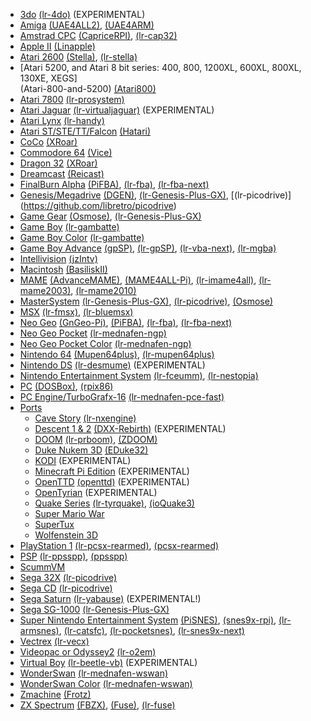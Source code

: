 * [3do](3do) [(lr-4do)](https://github.com/libretro/4do-libretro) (EXPERIMENTAL)
* [Amiga](Amiga) [(UAE4ALL2)](https://github.com/RetroPie/uae4all2), [(UAE4ARM)](https://github.com/Chips-fr/uae4arm-rpi/)
* [Amstrad CPC](Amstrad-CPC) [(CapriceRPI)](https://github.com/KaosOverride/CapriceRPI), [(lr-cap32)](https://github.com/libretro/libretro-cap32.git)
* [Apple II](Apple-II) [(Linapple)](http://sourceforge.net/projects/linapple/)
* [Atari 2600](Atari-2600) [(Stella)](http://stella.sourceforge.net/), [(lr-stella)](https://github.com/libretro/stella-libretro)
* [Atari 5200, and Atari 8 bit series: 400, 800, 1200XL, 600XL, 800XL, 130XE, XEGS]      
 (Atari-800-and-5200) [(Atari800)](http://atari800.sourceforge.net/)
* [Atari 7800](Atari-7800) [(lr-prosystem)](https://github.com/libretro/prosystem-libretro)
* [Atari Jaguar](Atari-Jaguar) [(lr-virtualjaguar)](https://github.com/libretro/virtualjaguar-libretro) (EXPERIMENTAL)
* [Atari Lynx](Atari-Lynx) [(lr-handy)](https://github.com/libretro/libretro-handy)
* [Atari ST/STE/TT/Falcon](Atari-ST-STE-TT-Falcon) [(Hatari)](http://hatari.tuxfamily.org/)
* [CoCo](Coco) [(XRoar)](http://www.6809.org.uk/xroar/)
* [Commodore 64](Commodore-64) [(Vice)](http://vice-emu.sourceforge.net/)
* [Dragon 32](Dragon) [(XRoar)](http://www.6809.org.uk/xroar/)
* [Dreamcast](Dreamcast) [(Reicast)](https://github.com/reicast/reicast-emulator) 
* [FinalBurn Alpha](FinalBurn-Alpha) [(PiFBA)](https://github.com/RetroPie/pifba), [(lr-fba)](https://github.com/libretro/fba-libretro), [(lr-fba-next)](https://github.com/libretro/libretro-fba.git)
* [Genesis/Megadrive](Genesis-Megadrive) [(DGEN)](http://dgen.sourceforge.net/), [(lr-Genesis-Plus-GX)](https://github.com/libretro/Genesis-Plus-GX), [(lr-picodrive)] (https://github.com/libretro/picodrive)
* [Game Gear](Game-Gear) [(Osmose)](https://github.com/RetroPie/osmose-rpi), [(lr-Genesis-Plus-GX)](https://github.com/libretro/Genesis-Plus-GX)
* [Game Boy](Game-Boy) [(lr-gambatte)](https://github.com/libretro/gambatte-libretro)
* [Game Boy Color](Game-Boy-Color) [(lr-gambatte)](https://github.com/libretro/gambatte-libretro)
* [Game Boy Advance](Game-Boy-Advance) [(gpSP)](https://github.com/DPRCZ/gpsp), [(lr-gpSP)](https://github.com/libretro/gpsp), [(lr-vba-next)](https://github.com/libretro/vba-next),
[(lr-mgba)](https://github.com/libretro/mgba)
* [Intellivision](Intellivision) [(jzIntv)](http://spatula-city.org/~im14u2c/intv/)
* [Macintosh](Macintosh) [(BasiliskII)](http://basilisk.cebix.net/)
* [MAME](MAME) [(AdvanceMAME)](http://advancemame.sourceforge.net/), [(MAME4ALL-Pi)](https://github.com/RetroPie/mame4all-pi), [(lr-imame4all)](https://github.com/libretro/imame4all-libretro), [(lr-mame2003)](https://github.com/libretro/mame2003-libretro), [(lr-mame2010)](https://github.com/libretro/mame2010-libretro)
* [MasterSystem](Master-System) [(lr-Genesis-Plus-GX)](https://github.com/libretro/Genesis-Plus-GX), [(lr-picodrive)](https://github.com/libretro/picodrive),  [(Osmose)](https://github.com/RetroPie/osmose-rpi)
* [MSX](MSX) [(lr-fmsx)](https://github.com/libretro/fmsx-libretro), [(lr-bluemsx)](https://github.com/libretro/blueMSX-libretro)
* [Neo Geo](Neo-Geo) [(GnGeo-Pi)](https://github.com/ymartel06/GnGeo-Pi), [(PiFBA)](https://github.com/RetroPie/pifba), [(lr-fba)](https://github.com/libretro/fba-libretro), [(lr-fba-next)](https://github.com/libretro/libretro-fba.git)
* [Neo Geo Pocket](https://github.com/petrockblog/RetroPie-Setup/wiki/Neo-Geo-Pocket) [(lr-mednafen-ngp)](https://github.com/libretro/beetle-ngp-libretro.git)
* [Neo Geo Pocket Color](Neo-Geo-Pocket-Color) [(lr-mednafen-ngp)](https://github.com/libretro/beetle-ngp-libretro.git)
* [Nintendo 64](Nintendo-64) [(Mupen64plus)](https://code.google.com/p/mupen64plus/), [(lr-mupen64plus)](https://github.com/libretro/mupen64plus-libretro)
* [Nintendo DS](Nintendo-DS) [(lr-desmume)](https://github.com/libretro/desmume) (EXPERIMENTAL)
* [Nintendo Entertainment System](Nintendo-Entertainment-System) [(lr-fceumm)](https://github.com/libretro/libretro-fceumm), [(lr-nestopia)](https://github.com/libretro/nestopia)
* [PC](PC) [(DOSBox)](http://www.dosbox.com/), [(rpix86)](http://rpix86.patrickaalto.com/)
* [PC Engine/TurboGrafx-16](PC-Engine) [(lr-mednafen-pce-fast)](https://github.com/libretro/beetle-pce-fast-libretro)
* [Ports](Ports)
  * [Cave Story](CaveStory) [(lr-nxengine)](https://github.com/libretro/nxengine-libretro)
  * [Descent 1 & 2](Descent) [(DXX-Rebirth)](http://www.dxx-rebirth.com/) (EXPERIMENTAL)
  * [DOOM](Doom) [(lr-prboom)](https://github.com/libretro/libretro-prboom), [(ZDOOM)](https://github.com/rheit/zdoom)
  * [Duke Nukem 3D](Duke-Nukem-3D) [(EDuke32)](http://www.eduke32.com/)
  * [KODI](https://github.com/petrockblog/RetroPie-Setup/wiki/KODI) (EXPERIMENTAL)
  * [Minecraft Pi Edition](https://github.com/petrockblog/RetroPie-Setup/wiki/Minecraft) (EXPERIMENTAL)
  * [OpenTTD](OpenTTD) [(openttd)](https://wiki.openttd.org/Main_Page) (EXPERIMENTAL)
  * [OpenTyrian](https://bitbucket.org/opentyrian/opentyrian/wiki/Home) (EXPERIMENTAL)
  * [Quake Series](Quake) [(lr-tyrquake)](https://github.com/libretro/tyrquake), [(ioQuake3)](https://github.com/raspberrypi/quake3)
  * [Super Mario War](Super-Mario-War)
  * [SuperTux](http://supertux.lethargik.org/wiki/User_Manual)
  * [Wolfenstein 3D](Wolfenstein-3D)
* [PlayStation 1](Playstation-1) [(lr-pcsx-rearmed)](https://github.com/libretro/pcsx_rearmed), [(pcsx-rearmed)](https://github.com/notaz/pcsx_rearmed)
* [PSP](PSP) [(lr-ppsspp)](https://github.com/libretro/libretro-ppsspp), [(ppsspp)](https://github.com/hrydgard/ppsspp)
* [ScummVM](ScummVM)
* [Sega 32X](Sega-32X) [(lr-picodrive)](https://github.com/libretro/picodrive)
* [Sega CD](Sega-CD) [(lr-picodrive)](https://github.com/libretro/picodrive)
* [Sega Saturn](Saturn) [(lr-yabause)](https://github.com/libretro/yabause) (EXPERIMENTAL!)
* [Sega SG-1000](SG-1000) [(lr-Genesis-Plus-GX)](https://github.com/libretro/Genesis-Plus-GX)
* [Super Nintendo Entertainment System](Super-Nintendo-Entertainment-System) [(PiSNES)](https://github.com/RetroPie/pisnes), [(snes9x-rpi)](https://github.com/RetroPie/snes9x-rpi), [(lr-armsnes)](https://github.com/rmaz/ARMSNES-libretro), [(lr-catsfc)](https://github.com/libretro/CATSFC-libretro), [(lr-pocketsnes)](https://github.com/libretro/pocketsnes-libretro), [(lr-snes9x-next)](https://github.com/libretro/snes9x-next)
* [Vectrex](Vectrex) [(lr-vecx)](https://github.com/libretro/libretro-vecx)
* [Videopac or Odyssey2](VideoPac-Odyssey-2) [(lr-o2em)](https://github.com/libretro/libretro-o2em)
* [Virtual Boy](Virtual-Boy) [(lr-beetle-vb)](https://github.com/libretro/beetle-vb-libretro) (EXPERIMENTAL)
* [WonderSwan](https://github.com/petrockblog/RetroPie-Setup/wiki/WonderSwan) [(lr-mednafen-wswan)](https://github.com/libretro/beetle-wswan-libretro)
* [WonderSwan Color](Wonderswan-Color) [(lr-mednafen-wswan)](https://github.com/libretro/beetle-wswan-libretro)
* [Zmachine](Zmachine) [(Frotz)](http://frotz.sourceforge.net/)
* [ZX Spectrum](ZX-Spectrum) [(FBZX)](http://www.rastersoft.com/fbzx.html), [(Fuse)](http://fuse-emulator.sourceforge.net/), [(lr-fuse)](https://github.com/libretro/fuse-libretro)